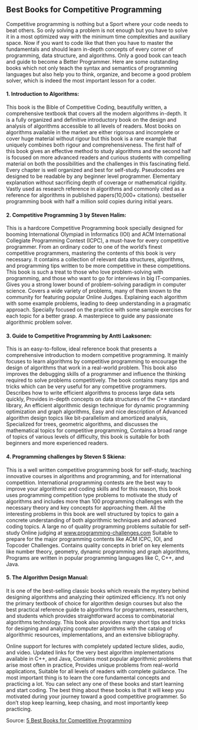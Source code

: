 ## Best Books for Competitive Programming

Competitive programming is nothing but a Sport where your code needs to beat others. So only solving a problem is not enough but you have to solve it in a most optimized way with the minimum time complexities and auxiliary space. Now if you want to code like that then you have to master the fundamentals and should learn in-depth concepts of every corner of programming, data structure, and algorithms. Only a good book can teach and guide to become a Better Programmer. Here are some outstanding books which not only teach the syntax and semantics of programming languages but also help you to think, organize, and become a good problem solver, which is indeed the most important lesson for a coder.

#### 1. Introduction to Algorithms: 
This book is the Bible of Competitive Coding, beautifully written, a comprehensive textbook that covers all the modern algorithms in-depth. It is a fully organized and definitive introductory book on the design and analysis of algorithms accessible to all levels of readers. Most books on algorithms available in the market are either rigorous and incomplete or cover huge material without rigour but this book is a rare example that uniquely combines both rigour and comprehensiveness. The first half of this book gives an effective method to study algorithms and the second half is focused on more advanced readers and curious students with compelling material on both the possibilities and the challenges in this fascinating field.
Every chapter is well organized and best for self-study.
Pseudocodes are designed to be readable by any beginner level programmer.
Elementary explanation without sacrificing depth of coverage or mathematical rigidity.
Vastly used as research reference in algorithms and commonly cited as a reference for algorithms in published papers(10,000+ citations).
bestseller programming book with half a million sold copies during initial years.

#### 2. Competitive Programming 3 by Steven Halim:
This is a hardcore Competitive Programming book specially designed for booming International Olympiad in Informatics (IOI) and  ACM International Collegiate Programming Contest (ICPC), a must-have for every competitive programmer. From an ordinary coder to one of the world’s finest competitive programmers, mastering the contents of this book is very necessary. It contains a collection of relevant data structures, algorithms, and programming tips written to be more competitive in these competitions. This book is such a treat to those who love problem-solving with programming, and those who want to go for interviews in big IT-companies.
Gives you a strong lower bound of problem-solving paradigm in computer science.
Covers a wide variety of problems, many of them known to the community for featuring popular Online Judges.
Explaining each algorithm with some example problems, leading to deep understanding in a pragmatic approach.
Specially focused on the practice with some sample exercises for each topic for a better grasp.
A masterpiece to guide any passionate algorithmic problem solver.

#### 3. Guide to Competitive Programming by Antti Laaksonen:
This is an easy-to-follow, ideal reference book that presents a comprehensive introduction to modern competitive programming. It mainly focuses to learn algorithms by competitive programming to encourage the design of algorithms that work in a real-world problem. This book also improves the debugging skills of a programmer and influence the thinking required to solve problems competitively. The book contains many tips and tricks which can be very useful for any competitive programmers.
Describes how to write efficient algorithms to process large data sets quickly,
Provides in-depth concepts on data structures of the C++ standard library,
An efficient algorithmic design technique for dynamic programming optimization and graph algorithms,
Easy and nice description of Advanced algorithm design topics like bit-parallelism and amortized analysis,
Specialized for trees, geometric algorithms, and discusses the mathematical topics for competitive programming,
Contains a broad range of topics of various levels of difficulty, this book is suitable for both beginners and more experienced readers.

#### 4.  Programming challenges by Steven S Skiena:
This is a well written competitive programming book for self-study, teaching innovative courses in algorithms and programming, and for international competition. International programming contests are the best way to improve your algorithmic and coding skills and for this reason, this book uses programming competition type problems to motivate the study of algorithms and includes more than 100 programming challenges with the necessary theory and key concepts for approaching them. All the interesting problems in this book are well structured by topics to gain a concrete understanding of both algorithmic techniques and advanced coding topics.
A large no of quality programming problems suitable for self-study
Online judging at www.programming-challenges.com
Suitable to prepare for the major programming contents like ACM ICPC, IOI, and Topcoder Challenges.
Contains quality concepts in brief on key elements like number theory, geometry, dynamic programming and graph algorithms,
Programs are written in popular programming languages like C, C++, and Java.

#### 5. The Algorithm Design Manual:
It is one of the best-selling classic books which reveals the mystery behind designing algorithms and analyzing their optimized efficiency. It’s not only the primary textbook of choice for algorithm design courses but also the best practical reference guide to algorithms for programmers, researchers, and students which provides straightforward access to combinatorial algorithms technology. This book also provides many short tips and tricks for designing and analyzing computer algorithms with the catalog of algorithmic resources, implementations, and an extensive bibliography.

Online support for lectures with completely updated lecture slides, audio, and video.
Updated links for the very best algorithm implementations available in C++, and Java,
Contains most popular algorithmic problems that arise most often in practice,
Provides unique problems from real-world applications,
Suitable for all levels of readers with complete guidance.
The most important thing is to learn the core fundamental concepts and practicing a lot. You can select any one of these books and start learning and start coding. The best thing about these books is that it will keep you motivated during your journey toward a good competitive programmer. So don’t stop keep learning, keep chasing, and most importantly keep practicing.

Source: [5 Best Books for Competitive Programming](https://www.geeksforgeeks.org/5-best-books-for-competitive-programming/)
